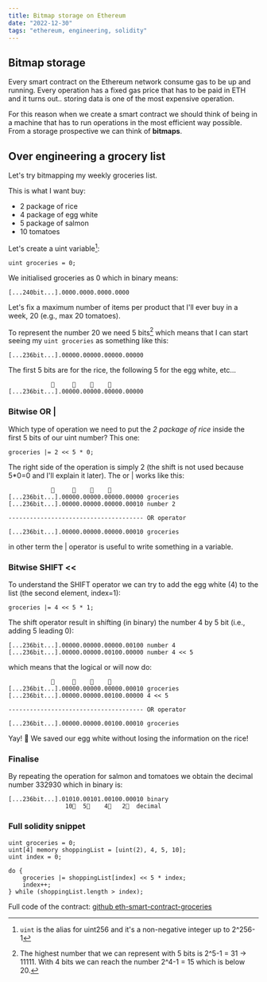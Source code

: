 ```yaml
---
title: Bitmap storage on Ethereum
date: "2022-12-30"
tags: "ethereum, engineering, solidity"
---
```


## Bitmap storage

Every smart contract on the Ethereum network consume gas to be up and running. Every operation has a fixed gas price that has to be paid in ETH and it turns out.. storing data is one of the most expensive operation.

For this reason when we create a smart contract we should think of being in a machine that has to run operations in the most efficient way possible. From a storage prospective we can think of **bitmaps**.

## Over engineering a grocery list

Let's try bitmapping my weekly groceries list.

This is what I want buy:

- 2 package of rice
- 4 package of egg white
- 5 package of salmon
- 10 tomatoes

Let's create a uint variable[^1]:

```solidity
uint groceries = 0;
```

We initialised groceries as 0 which in binary means:

```
[...240bit...].0000.0000.0000.0000
```

Let's fix a maximum number of items per product that I'll ever buy in a week, 20 (e.g., max 20 tomatoes).

To represent the number 20 we need 5 bits[^2] which means that I can start seeing my `uint groceries` as something like this:

```
[...236bit...].00000.00000.00000.00000
```

The first 5 bits are for the rice, the following 5 for the egg white, etc...

```
	        🍅     🍣    🍳    🍚
[...236bit...].00000.00000.00000.00000
```

### Bitwise OR |

Which type of operation we need to put the _2 package of rice_ inside the first 5 bits of our uint number? This one:

```solidity
groceries |= 2 << 5 * 0;
```

The right side of the operation is simply 2 (the shift is not used because 5\*0=0 and I'll explain it later). The or | works like this:

```
	        🍅     🍣    🍳    🍚
[...236bit...].00000.00000.00000.00000 groceries
[...236bit...].00000.00000.00000.00010 number 2

-------------------------------------- OR operator

[...236bit...].00000.00000.00000.00010 groceries

```

in other term the | operator is useful to write something in a variable.

### Bitwise SHIFT <<

To understand the SHIFT operator we can try to add the egg white (4) to the list (the second element, index=1):

```solidity
groceries |= 4 << 5 * 1;
```

The shift operator result in shifting (in binary) the number 4 by 5 bit (i.e., adding 5 leading 0):

```
[...236bit...].00000.00000.00000.00100 number 4
[...236bit...].00000.00000.00100.00000 number 4 << 5
```

which means that the logical or will now do:

```
	        🍅     🍣    🍳    🍚
[...236bit...].00000.00000.00000.00010 groceries
[...236bit...].00000.00000.00100.00000 4 << 5

-------------------------------------- OR operator

[...236bit...].00000.00000.00100.00010 groceries

```

Yay! 🎉 We saved our egg white without losing the information on the rice!

### Finalise

By repeating the operation for salmon and tomatoes we obtain the decimal number 332930 which in binary is:

```
[...236bit...].01010.00101.00100.00010 binary
                10🍅  5🍣    4🍳   2🍚  decimal
```

### Full solidity snippet

```solidity
uint groceries = 0;
uint[4] memory shoppingList = [uint(2), 4, 5, 10];
uint index = 0;

do {
	groceries |= shoppingList[index] << 5 * index;
	index++;
} while (shoppingList.length > index);
```

Full code of the contract: [github eth-smart-contract-groceries](https://github.com/marcocaldera/eth-smart-contract-groceries)

[^1]: `uint` is the alias for uint256 and it's a non-negative integer up to 2^256-1
[^2]: The highest number that we can represent with 5 bits is 2^5-1 = 31 -> 11111. With 4 bits we can reach the number 2^4-1 = 15 which is below 20.
